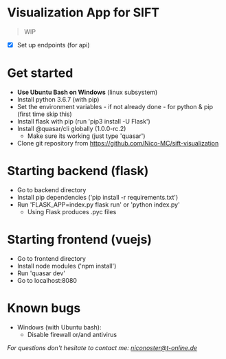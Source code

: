 # Visualization App for SIFT

> WIP
  - [x] Set up endpoints (for api)


# Get started
- **Use Ubuntu Bash on Windows** (linux subsystem)
- Install python 3.6.7 (with pip)
- Set the environment variables - if not already done - for python & pip (first time skip this)
- Install flask with pip (run 'pip3 install -U Flask')
- Install @quasar/cli globally (1.0.0-rc.2)
  - Make sure its working (just type 'quasar')
- Clone git repository from https://github.com/Nico-MC/sift-visualization

# Starting backend (flask)
- Go to backend directory
- Install pip dependencies ('pip install -r requirements.txt')
- Run 'FLASK_APP=index.py flask run' or 'python index.py'
  - Using Flask produces .pyc files

# Starting frontend (vuejs)
- Go to frontend directory
- Install node modules ('npm install')
- Run 'quasar dev'
- Go to localhost:8080

# Known bugs
- Windows (with Ubuntu bash):
  - Disable firewall or/and antivirus

*For questions don't hesitate to contact me: niconoster@t-online.de*
